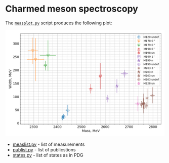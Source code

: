 # Charmed meson spectroscopy

The [`measplot.py`](measplot.py) script produces the following plot:

![](plots/mspec.png)

* [measlist.py](measlist.py) - list of measurements
* [publist.py](publist.py) - list of publicstions
* [states.py](states.py) - list of states as in PDG
